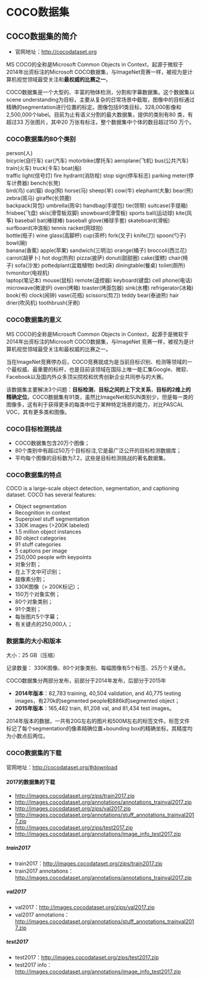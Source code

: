 # COCO数据集

## COCO数据集的简介

* 官网地址：<http://cocodataset.org>

MS COCO的全称是Microsoft Common Objects in Context，起源于微软于2014年出资标注的Microsoft COCO数据集，与ImageNet竞赛一样，被视为是计算机视觉领域最受关注和**最权威的比赛之一**。

COCO数据集是一个大型的、丰富的物体检测，分割和字幕数据集。这个数据集以scene understanding为目标，主要从复杂的日常场景中截取，图像中的目标通过精确的segmentation进行位置的标定。图像包括91类目标，328,000影像和2,500,000个label。目前为止有语义分割的最大数据集，提供的类别有80 类，有超过33 万张图片，其中20 万张有标注，整个数据集中个体的数目超过150 万个。

### COCO数据集的80个类别

person(人)  
bicycle(自行车)  car(汽车)  motorbike(摩托车)  aeroplane(飞机)  bus(公共汽车)  train(火车)  truck(卡车)  boat(船)  
traffic light(信号灯)  fire hydrant(消防栓)  stop sign(停车标志)  parking meter(停车计费器)  bench(长凳)  
bird(鸟)  cat(猫)  dog(狗)  horse(马)  sheep(羊)  cow(牛)  elephant(大象)  bear(熊)  zebra(斑马)  giraffe(长颈鹿)  
backpack(背包)  umbrella(雨伞)  handbag(手提包)  tie(领带)  suitcase(手提箱)  
frisbee(飞盘)  skis(滑雪板双脚)  snowboard(滑雪板)  sports ball(运动球)  kite(风筝) baseball bat(棒球棒)  baseball glove(棒球手套)  skateboard(滑板)  surfboard(冲浪板)  tennis racket(网球拍)  
bottle(瓶子)  wine glass(高脚杯)  cup(茶杯)  fork(叉子)  knife(刀)
spoon(勺子)  bowl(碗)  
banana(香蕉)  apple(苹果)  sandwich(三明治)  orange(橘子)  broccoli(西兰花)  carrot(胡萝卜)  hot dog(热狗)  pizza(披萨)  donut(甜甜圈)  cake(蛋糕)
chair(椅子)  sofa(沙发)  pottedplant(盆栽植物)  bed(床)  diningtable(餐桌)  toilet(厕所)  tvmonitor(电视机)  
laptop(笔记本)  mouse(鼠标)  remote(遥控器)  keyboard(键盘)  cell phone(电话)  
microwave(微波炉)  oven(烤箱)  toaster(烤面包器)  sink(水槽)  refrigerator(冰箱)
book(书)  clock(闹钟)  vase(花瓶)  scissors(剪刀)  teddy bear(泰迪熊)  hair drier(吹风机)  toothbrush(牙刷)

### COCO数据集的意义

MS COCO的全称是Microsoft Common Objects in Context，起源于是微软于2014年出资标注的Microsoft COCO数据集，与ImageNet 竞赛一样，被视为是计算机视觉领域最受关注和最权威的比赛之一。

当在ImageNet竞赛停办后，COCO竞赛就成为是当前目标识别、检测等领域的一个最权威、最重要的标杆，也是目前该领域在国际上唯一能汇集Google、微软、Facebook以及国内外众多顶尖院校和优秀创新企业共同参与的大赛。

该数据集主要解决3个问题：**目标检测**，**目标之间的上下文关系**，**目标的2维上的精确定位**。COCO数据集有91类，虽然比ImageNet和SUN类别少，但是每一类的图像多，这有利于获得更多的每类中位于某种特定场景的能力，对比PASCAL VOC，其有更多类和图像。

### COCO目标检测挑战

* COCO数据集包含20万个图像；
* 80个类别中有超过50万个目标标注,它是最广泛公开的目标检测数据库；
* 平均每个图像的目标数为7.2，这些是目标检测挑战的著名数据集。

### COCO数据集的特点

COCO is a large-scale object detection, segmentation, and captioning dataset. COCO has several features:

* Object segmentation
* Recognition in context
* Superpixel stuff segmentation
* 330K images (>200K labeled)
* 1.5 million object instances
* 80 object categories
* 91 stuff categories
* 5 captions per image
* 250,000 people with keypoints
* 对象分割；
* 在上下文中可识别；
* 超像素分割；
* 330K图像（> 200K标记）；
* 150万个对象实例；
* 80个对象类别；
* 91个类别；
* 每张图片5个字幕；
* 有关键点的250,000人；

### 数据集的大小和版本

大小：25 GB（压缩）

记录数量： 330K图像、80个对象类别、每幅图像有5个标签、25万个关键点。

COCO数据集分两部分发布，前部分于2014年发布，后部分于2015年

* **2014年版本**：82,783 training, 40,504 validation, and 40,775 testing images，有270k的segmented people和886k的segmented object；
* **2015年版本**：165,482 train, 81,208 val, and 81,434 test images。

2014年版本的数据，一共有20G左右的图片和500M左右的标签文件。标签文件标记了每个segmentation的像素精确位置+bounding box的精确坐标，其精度均为小数点后两位。

### COCO数据集的下载

官网地址：<http://cocodataset.org/#download>

#### 2017的数据集的下载

* <http://images.cocodataset.org/zips/train2017.zip>
* <http://images.cocodataset.org/annotations/annotations_trainval2017.zip>
* <http://images.cocodataset.org/zips/val2017.zip>
* <http://images.cocodataset.org/annotations/stuff_annotations_trainval2017.zip>
* <http://images.cocodataset.org/zips/test2017.zip>
* <http://images.cocodataset.org/annotations/image_info_test2017.zip>

##### train2017

* train2017：<http://images.cocodataset.org/zips/train2017.zip>
* train2017 annotations：<http://images.cocodataset.org/annotations/annotations_trainval2017.zip>

##### val2017

* val2017：<http://images.cocodataset.org/zips/val2017.zip>
* val2017 annotations：<http://images.cocodataset.org/annotations/stuff_annotations_trainval2017.zip>

##### test2017

* test2017：<http://images.cocodataset.org/zips/test2017.zip>
* test2017 info：<http://images.cocodataset.org/annotations/image_info_test2017.zip>